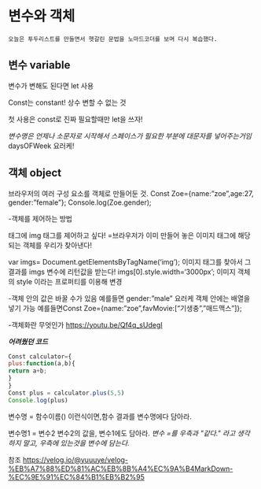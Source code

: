# 변수와 객체
`오늘은 투두리스트를 만들면서 헷갈린 문법을 노마드코더를 보며 다시 복습했다.`


**변수 variable**
---
변수가 변해도 된다면 let 사용

Const는 constant! 상수 변할 수 없는 것

첫 사용은 const로 진짜 필요할때만 let을 쓰자!

*변수명은 언제나 소문자로 시작해서 스페이스가 필요한 부분에 대문자를 넣어주는거임* daysOFWeek 요러케!


**객체 object**
---
브라우저의 여러 구성 요소를 객체로 만들어둔 것.
Const Zoe={name:”zoe”,age:27, gender:”female”};
Console.log(Zoe.gender);

-객체를 제어하는 방법
<body>태그에 img 태그를 제어하고 싶다!
=브라우저가 이미 만들어 놓은 이미지 태그에 해당되는 객체를 우리가 찾아낸다!

var imgs= Document.getElementsByTagName(‘img’);
이미지 태그를 찾아서 그 결과를 imgs 변수에 리턴값을 받는다! 
imgs[0].style.width=‘3000px’;
이미지 객체의 style 이라는 프로퍼티를 이용해 변경

-객체 안의 값은 바꿀 수가 있음 예를들면 gender:”male” 요러케
객체 안에는 배열을 넣기 가능 예를들면Const Zoe={name:”zoe”,favMovie:[“기생충”,”매드맥스”]};

-객체화란 무엇인가
<https://youtu.be/Qf4q_sUdegI>



***어려웠던 코드***

```javascript
Const calculator={
plus:function(a,b){
return a+b;
}
}
Const plus = calculator.plus(5,5)
Console.log(plus)
```

변수명 = 함수이름()
이런식이면,함수 결과를 변수명에다 담아라.

변수명1 = 변수2
변수2의 값을, 변수1에도 담아라.
*변수 =를 우측과 "같다." 라고 생각하지 말고, 우측에 있는것을 변수에 담는다.*

참조
<https://velog.io/@yuuuye/velog-%EB%A7%88%ED%81%AC%EB%8B%A4%EC%9A%B4MarkDown-%EC%9E%91%EC%84%B1%EB%B2%95>
